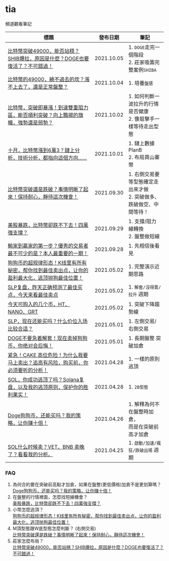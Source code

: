 # tia
頻道觀看筆記

|標題|發布日期|筆記|
|---|---|---|
|[比特幣突破49000，能否站穩？SHIB爆拉，原因是什麼？DOGE也要復活了？不可錯過！](https://www.youtube.com/watch?v=2es_a1cKvOo)|2021.10.05|1. `DOGE`走完一個階段<br>2. 莊家吸籌完整案例`SHIBA`|
|[比特幣的49000，繞不過去的坎？漲不上去了，還是正常盤整？]()|2021.10.04|1. 培養`盤感`|
|[比特幣，突破即暴漲！到達雙重阻力區，能否順利突破？向上飄揚的旗幟，強勢還是弱勢？](https://www.youtube.com/watch?v=ma5Hy0R7Hsg)|2021.10.02|1. 如何判斷一波拉升的行情是否健康<br>2. 像狙擊手一樣等待走出型態|
|[十月，比特幣漲到6萬3？鏈上分析，技術分析，都指向這個方向……](https://www.youtube.com/watch?v=Ee3h4hZl3Mg)|2021.10.01|1. 鏈上數據 PlanB<br>2. 布局買山寨幣|
|[比特幣突破還是跌破？事情明晰了起來！保持耐心，靜待這次機會！](https://www.youtube.com/watch?v=2PX9tD0yv78)|2021.09.30|1. 右側交易要等型態確定走出來才做<br>2. 突破做多、跌破做空、中間等待！|
|[美股暴跌，比特幣卻跌不下去！四萬強支撐？](https://www.youtube.com/watch?v=lmlxbdU5E2w)|2021.09.29|1. 支撐/阻力線轉換<br>2. 盤整做短線|
|[輸家到贏家的第一步？優秀的交易者最不可少的是？本人最重要的一期！](https://www.youtube.com/watch?v=OnEZpExmwXE)|2021.09.28|1. 先相信後看見|
|[狗狗币的超规律形态！K线里有所有秘密，帮你找到最佳卖出点，让你的盈利最大化，逃顶抛狗最佳位置！](https://www.youtube.com/watch?v=2qghLiygh7g)|2021.05.02|1. 完整演示近期思路|
|[SLP复盘，昨天正确预测了最佳买点，今天来看最佳卖点](https://www.youtube.com/watch?v=xb95nu7HDG0)|2021.05.02|1. `解套/沒得賣/拉升` 週期|
|[今天可购入的几个币，HT、NANO、GRT](https://www.youtube.com/watch?v=4WSGGPJWYaI)|2021.05.02|1. 突破下降趨勢線|
|[SLP，现在还能买吗？什么价位入场比较合适？](https://www.youtube.com/watch?v=tEG1Nhw0o0E)|2021.05.01|1. 左側交易/右側交易|
|[DOGE不要急着解套！现在卖掉狗狗币，你绝对会后悔！](https://www.youtube.com/watch?v=nvIqdfzET8w)|2021.05.01|1. 長期盤整 突破加倉|
|[紧急！CAKE 高位危险！为什么我要马上卖出？追高有风险，购买前，你必须要听的分析！](https://www.youtube.com/watch?v=JTIxZt2aS4k)|2021.04.28|1. 一樣的原則逃頂|
|[SOL，你成功逃顶了吗？Solana复盘，以及我的逃顶原则，保护你的胜利果实！](https://www.youtube.com/watch?v=eKjsd_VJI-s)|2021.04.28|1. `2B型態`|
|[Doge狗狗币，还能买吗？我的策略，让你赚十倍！](https://www.youtube.com/watch?v=20p4QjZG6iw)|2021.04.26|1. 解釋為何不在盤整時加倉，<br>而是在突破前高才加倉|
|[SOL什么时候卖？VET、BNB 卖晚了？看看我的分析。](https://www.youtube.com/watch?v=S-c8yznbQ2g)|2021.04.25|1. `啟動/加速/瘋狂/跌破出場` 週期|

### FAQ
1. 為何合約要在突破前高點才加倉，如果在盤整(更低價格)加倉不是更划算嗎？  
[Doge狗狗币，还能买吗？我的策略，让你赚十倍！](https://www.youtube.com/watch?v=20p4QjZG6iw)
2. 在盤整的行情裡面，怎麼找短線機會？  
[美股暴跌，比特幣卻跌不下去！四萬強支撐？](https://www.youtube.com/watch?v=lmlxbdU5E2w)
3. 小幣怎麼逃頂？  
[狗狗币的超规律形态！K线里有所有秘密，帮你找到最佳卖出点，让你的盈利最大化，逃顶抛狗最佳位置！](https://www.youtube.com/watch?v=2qghLiygh7g)
4. M頂型態跟W底型態怎麼判斷？ (右側交易)  
[比特幣突破還是跌破？事情明晰了起來！保持耐心，靜待這次機會！](https://www.youtube.com/watch?v=2PX9tD0yv78)
5. 莊家怎麼布局？  
[比特幣突破49000，能否站穩？SHIB爆拉，原因是什麼？DOGE也要復活了？不可錯過！](https://www.youtube.com/watch?v=2es_a1cKvOo)
